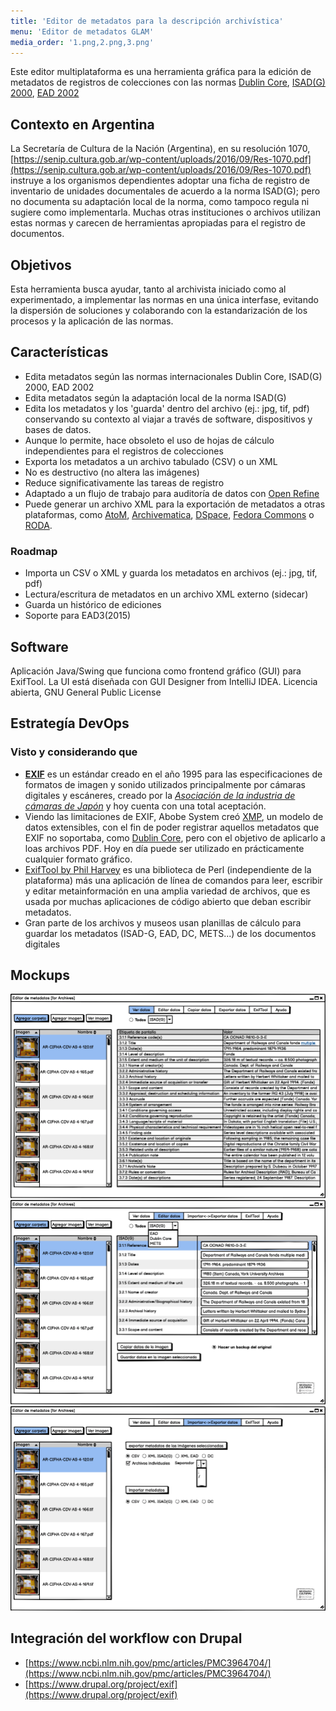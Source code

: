 ```yaml
---
title: 'Editor de metadatos para la descripción archivística'
menu: 'Editor de metadatos GLAM'
media_order: '1.png,2.png,3.png'
---
```


Este editor multiplataforma es una herramienta gráfica para la edición de metadatos de registros de colecciones con las normas [Dublin Core](https://dublincore.org/specifications/dublin-core/), [ISAD(G) 2000](https://www.ica.org/sites/default/files/CBPS_2000_Guidelines_ISAD%28G%29_Second-edition_EN.pdf), [EAD 2002](https://www.loc.gov/ead/index.html)

## Contexto en Argentina
La Secretaría de Cultura de la Nación (Argentina), en su resolución 1070, [https://senip.cultura.gob.ar/wp-content/uploads/2016/09/Res-1070.pdf](https://senip.cultura.gob.ar/wp-content/uploads/2016/09/Res-1070.pdf) instruye a los organismos dependientes adoptar una ficha de registro de inventario de unidades documentales de acuerdo a la norma ISAD(G); pero no documenta su adaptación local de la norma, como tampoco regula ni sugiere como implementarla. Muchas otras instituciones o archivos utilizan estas normas y carecen de herramientas apropiadas para el registro de documentos.

## Objetivos
Esta herramienta busca ayudar, tanto al archivista iniciado como al experimentado, a implementar las normas en una única interfase, evitando la dispersión de soluciones y colaborando con la estandarización de los procesos y la aplicación de las normas.

## Características
* Edita metadatos según las normas internacionales Dublin Core, ISAD(G) 2000, EAD 2002
* Edita metadatos según la adaptación local de la norma ISAD(G)
* Edita los metadatos y los 'guarda' dentro del archivo (ej.: jpg, tif, pdf) conservando su contexto al viajar a través de software, dispositivos y bases de datos.
* Aunque lo permite, hace obsoleto el uso de hojas de cálculo independientes para el registros de colecciones
* Exporta los metadatos a un archivo tabulado (CSV) o un XML
* No es destructivo (no altera las imágenes)
* Reduce significativamente las tareas de registro
* Adaptado a un flujo de trabajo para auditoría de datos con [Open Refine](https://openrefine.org/)
* Puede generar un archivo XML para la exportación de metadatos a otras plataformas, como [AtoM](https://accesstomemory.org/), [Archivematica](https://www.archivematica.org/), [DSpace](https://duraspace.org/dspace/), [Fedora Commons](https://duraspace.org/fedora/) o [RODA](https://roda-community.org/).

### Roadmap
* Importa un CSV o XML y guarda los metadatos en archivos (ej.: jpg, tif, pdf)
* Lectura/escritura de metadatos en un archivo XML externo (sidecar)
* Guarda un histórico de ediciones
* Soporte para EAD3(2015)

## Software
Aplicación Java/Swing que funciona como frontend gráfico (GUI) para ExifTool. La UI está diseñada con GUI Designer from IntelliJ IDEA. 
Licencia abierta, GNU General Public License

## Estrategía DevOps
### Visto y considerando que

* [**EXIF**](https://docs.fileformat.com/image/exif/) es un estándar creado en el año 1995 para las especificaciones de formatos de imagen y sonido utilizados principalmente por cámaras digitales y escáneres, creado por la [_Asociación de la industria de cámaras de Japón_](https://en.wikipedia.org/wiki/Japan_Electronic_Industries_Development_Association) y hoy cuenta con una total aceptación.
* Viendo las limitaciones de EXIF, Abobe System creó [XMP](https://es.wikipedia.org/wiki/XMP), un modelo de datos extensibles, con el fin de poder registrar aquellos metadatos que EXIF no soportaba, como [Dublin Core](https://es.wikipedia.org/wiki/Dublin_Core), pero con el objetivo de aplicarlo a loas archivos PDF. Hoy en día puede ser utilizado en prácticamente cualquier formato gráfico.
* [ExifTool by Phil Harvey](https://exiftool.org/) es una biblioteca de Perl (independiente de la plataforma) más una aplicación de línea de comandos para leer, escribir y editar metainformación en una amplia variedad de archivos, que es usada por muchas aplicaciones de código abierto que deban escribir metadatos.
* Gran parte de los archivos y museos usan planillas de cálculo para guardar los metadatos (ISAD-G, EAD, DC, METS...) de los documentos digitales
 
## Mockups

![](1.png)
![](2.png)
![](3.png)

## Integración del workflow con Drupal

* [https://www.ncbi.nlm.nih.gov/pmc/articles/PMC3964704/](https://www.ncbi.nlm.nih.gov/pmc/articles/PMC3964704/)
* [https://www.drupal.org/project/exif](https://www.drupal.org/project/exif)